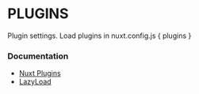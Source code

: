 # PLUGINS
Plugin settings. Load plugins in nuxt.config.js { plugins }

### Documentation
- [Nuxt Plugins](https://nuxtjs.org/guide/plugins)
- [LazyLoad](https://github.com/hilongjw/vue-lazyload/blob/master/README.md)
